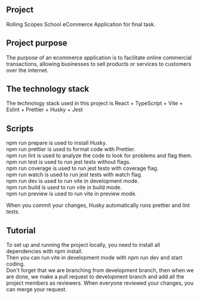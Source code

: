 ## Project

Rolling Scopes School eCommerce Application for final task.

## Project purpose

The purpose of an ecommerce application is to facilitate online commercial transactions, allowing businesses to sell products or services to customers over the internet.

## The technology stack

The technology stack used in this project is React + TypeScript + Vite + Eslint + Prettier + Husky + Jest

## Scripts

npm run prepare is used to install Husky.  
npm run prettier is used to format code with Prettier.  
npm run lint is used to analyze the code to look for problems and flag them.  
npm run test is used to run jest tests without flags.  
npm run coverage is used to run jest tests with coverage flag.  
npm run watch is used to run jest tests with watch flag.  
npm run dev is used to run vite in development mode.  
npm run build is used to run vite in build mode.  
npm run preview is used to run vite in preview mode.  

When you commit your changes, Husky automatically runs prettier and lint tests.

## Tutorial

To set up and running the project locally, you need to install all dependencies with npm install.  
Then you can run vite in development mode with npm run dev and start coding.  
Don't forget that we are branching from development branch, then when we are done, we make a pull request to development branch and add all the project members as reviewers. When everyone reviewed your changes, you can merge your request.

